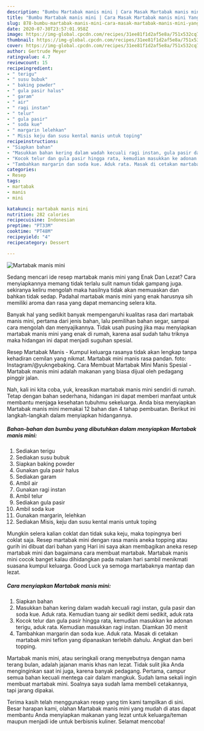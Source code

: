 ```yaml
---
description: "Bumbu Martabak manis mini | Cara Masak Martabak manis mini Yang Enak Dan Lezat"
title: "Bumbu Martabak manis mini | Cara Masak Martabak manis mini Yang Enak Dan Lezat"
slug: 878-bumbu-martabak-manis-mini-cara-masak-martabak-manis-mini-yang-enak-dan-lezat
date: 2020-07-30T23:57:01.958Z
image: https://img-global.cpcdn.com/recipes/31ee81f1d2af5e8a/751x532cq70/martabak-manis-mini-foto-resep-utama.jpg
thumbnail: https://img-global.cpcdn.com/recipes/31ee81f1d2af5e8a/751x532cq70/martabak-manis-mini-foto-resep-utama.jpg
cover: https://img-global.cpcdn.com/recipes/31ee81f1d2af5e8a/751x532cq70/martabak-manis-mini-foto-resep-utama.jpg
author: Gertrude Meyer
ratingvalue: 4.7
reviewcount: 15
recipeingredient:
- " terigu"
- " susu bubuk"
- " baking powder"
- " gula pasir halus"
- " garam"
- " air"
- " ragi instan"
- " telur"
- " gula pasir"
- " soda kue"
- " margarin lelehkan"
- " Misis keju dan susu kental manis untuk toping"
recipeinstructions:
- "Siapkan bahan"
- "Masukkan bahan kering dalam wadah kecuali ragi instan, gula pasir dan soda kue. Aduk rata. Kemudian tuang air sedikit demi sedikit, aduk rata"
- "Kocok telur dan gula pasir hingga rata, kemudian masukkan ke adonan terigu, aduk rata. Kemudian masukkan ragi instan. Diamkan 30 menit"
- "Tambahkan margarin dan soda kue. Aduk rata. Masak di cetakan martabak mini teflon yang dipanaskan terlebih dahulu. Angkat dan beri topping."
categories:
- Resep
tags:
- martabak
- manis
- mini

katakunci: martabak manis mini 
nutrition: 282 calories
recipecuisine: Indonesian
preptime: "PT33M"
cooktime: "PT48M"
recipeyield: "4"
recipecategory: Dessert

---
```



![Martabak manis mini](https://img-global.cpcdn.com/recipes/31ee81f1d2af5e8a/751x532cq70/martabak-manis-mini-foto-resep-utama.jpg)

Sedang mencari ide resep martabak manis mini yang Enak Dan Lezat? Cara menyiapkannya memang tidak terlalu sulit namun tidak gampang juga. sekiranya keliru mengolah maka hasilnya tidak akan memuaskan dan bahkan tidak sedap. Padahal martabak manis mini yang enak harusnya sih memiliki aroma dan rasa yang dapat memancing selera kita.

Banyak hal yang sedikit banyak mempengaruhi kualitas rasa dari martabak manis mini, pertama dari jenis bahan, lalu pemilihan bahan segar, sampai cara mengolah dan menyajikannya. Tidak usah pusing jika mau menyiapkan martabak manis mini yang enak di rumah, karena asal sudah tahu triknya maka hidangan ini dapat menjadi suguhan spesial.

Resep Martabak Manis - Kumpul keluarga rasanya tidak akan lengkap tanpa kehadiran cemilan yang nikmat. Martabak mini manis rasa pandan. foto: Instagram/@yukngebaking. Cara Membuat Martabak Mini Manis Spesial - Martabak manis mini adalah makanan yang biasa dijual oleh pedagang pinggir jalan.


Nah, kali ini kita coba, yuk, kreasikan martabak manis mini sendiri di rumah. Tetap dengan bahan sederhana, hidangan ini dapat memberi manfaat untuk membantu menjaga kesehatan tubuhmu sekeluarga. Anda bisa menyiapkan Martabak manis mini memakai 12 bahan dan 4 tahap pembuatan. Berikut ini langkah-langkah dalam menyiapkan hidangannya.

<!--inarticleads1-->

##### Bahan-bahan dan bumbu yang dibutuhkan dalam menyiapkan Martabak manis mini:

1. Sediakan  terigu
1. Sediakan  susu bubuk
1. Siapkan  baking powder
1. Gunakan  gula pasir halus
1. Sediakan  garam
1. Ambil  air
1. Gunakan  ragi instan
1. Ambil  telur
1. Sediakan  gula pasir
1. Ambil  soda kue
1. Gunakan  margarin, lelehkan
1. Sediakan  Misis, keju dan susu kental manis untuk toping


Mungkin selera kalian coklat dan tidak suka keju, maka topingnya beri coklat saja. Resep martabak mini dengan rasa manis aneka topping atau gurih ini dibuat dari bahan yang Hari ini saya akan membagikan aneka resep martabak mini dan bagaimana cara membuat martabak. Martabak manis mini cocok banget kalau dihidangkan pada malam hari sambil menikmati suasana kumpul keluarga. Good Luck ya semoga martabaknya mantap dan lezat. 

<!--inarticleads2-->

##### Cara menyiapkan Martabak manis mini:

1. Siapkan bahan
1. Masukkan bahan kering dalam wadah kecuali ragi instan, gula pasir dan soda kue. Aduk rata. Kemudian tuang air sedikit demi sedikit, aduk rata
1. Kocok telur dan gula pasir hingga rata, kemudian masukkan ke adonan terigu, aduk rata. Kemudian masukkan ragi instan. Diamkan 30 menit
1. Tambahkan margarin dan soda kue. Aduk rata. Masak di cetakan martabak mini teflon yang dipanaskan terlebih dahulu. Angkat dan beri topping.


Martabak manis mini, atau seringkali orang menyebutnya dengan nama terang bulan, adalah jajanan manis khas nan lezat. Tidak sulit jika Anda menginginkan saat ini juga, karena banyak pedagang. Pertama, campur semua bahan kecuali mentega cair dalam mangkuk. Sudah lama sekali ingin membuat martabak mini. Soalnya saya sudah lama membeli cetakannya, tapi jarang dipakai. 

Terima kasih telah menggunakan resep yang tim kami tampilkan di sini. Besar harapan kami, olahan Martabak manis mini yang mudah di atas dapat membantu Anda menyiapkan makanan yang lezat untuk keluarga/teman maupun menjadi ide untuk berbisnis kuliner. Selamat mencoba!

